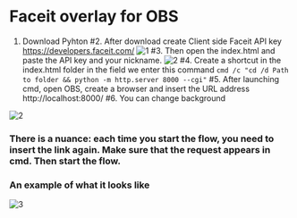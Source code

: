 # Faceit overlay for OBS
1. Download Pyhton 
#2. After download create Client side Faceit API key https://developers.faceit.com/
![1](https://i.pinimg.com/736x/ae/f8/d8/aef8d8ba80c641df5f8c8fc0a166fa69.jpg)
#3. Then open the index.html and paste the API key and your nickname.
![2](https://i.pinimg.com/736x/80/2e/10/802e10109ed7814c5119283a8b6c14e5.jpg)
#4. Create a shortcut in the index.html folder in the field we enter this command 
```cmd /c "cd /d Path to folder && python -m http.server 8000 --cgi"```
#5. After launching cmd, open OBS, create a browser and insert the URL address http://localhost:8000/
#6. You can change background 

![2](https://i.pinimg.com/736x/0e/dd/da/0edddafbd2ee8e4df0b96891d8bb9526.jpg)

### There is a nuance: each time you start the flow, you need to insert the link again. Make sure that the request appears in cmd. Then start the flow.
### An example of what it looks like
![3](https://i.pinimg.com/736x/88/0f/d9/880fd93b93c16b05ce1a5c55df216690.jpg)
